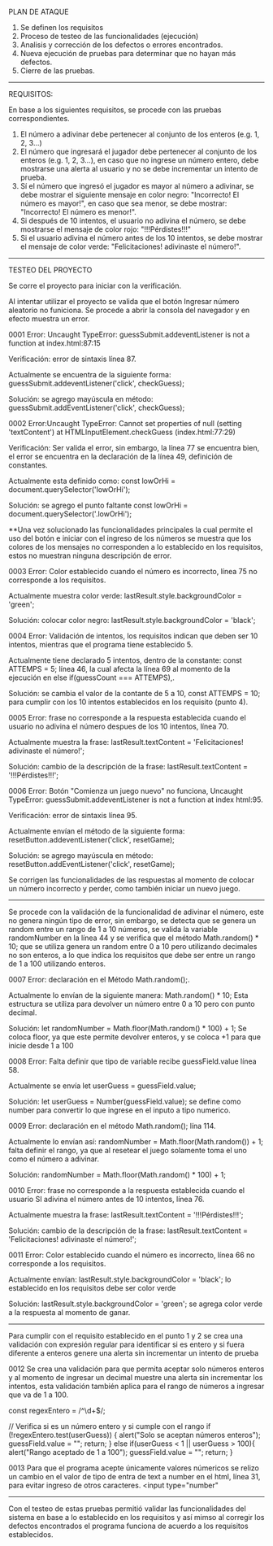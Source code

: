 PLAN DE ATAQUE
1. Se definen los requisitos
2. Proceso de testeo de las funcionalidades (ejecución)
3. Analisis y corrección de los defectos o errores encontrados.
4. Nueva ejecución de pruebas para determinar que no hayan más defectos.
5. Cierre de las pruebas.

****************************************************************************************************************************************

REQUISITOS:

En base a los siguientes requisitos, se procede con las pruebas correspondientes.

1. El número a adivinar debe pertenecer al conjunto de los enteros (e.g. 1, 2, 3...)
2. El número que ingresará el jugador debe pertenecer al conjunto de los enteros (e.g. 1, 2, 3...), en caso que no ingrese un número entero, debe mostrarse una alerta al usuario y no se debe incrementar un intento de prueba.
3. Sí el número que ingresó el jugador es mayor al número a adivinar, se debe mostrar el siguiente mensaje en color negro: "Incorrecto! El número es mayor!", en caso que sea menor, se debe mostrar: "Incorrecto! El número es menor!".
4. Si después de 10 intentos, el usuario no adivina el número, se debe mostrarse el mensaje de color rojo: "!!!Pérdistes!!!"
5. Si el usuario adivina el número antes de los 10 intentos, se debe mostrar el mensaje de color verde: "Felicitaciones! adivinaste el número!".


****************************************************************************************************************************************
TESTEO DEL PROYECTO

Se corre el proyecto para iniciar con la verificación.

Al intentar utilizar el proyecto se valida que el botón Ingresar número aleatorio no funiciona.
Se procede a abrir la consola del navegador y en efecto muestra un error.

0001 Error: Uncaught TypeError: guessSubmit.addeventListener is not a function at index.html:87:15

Verificación: error de sintaxis línea 87. 

Actualmente se encuentra de la siguiente forma: guessSubmit.addeventListener('click', checkGuess);

Solución: se agrego mayúscula en método: guessSubmit.addEventListener('click', checkGuess);

0002 Error:Uncaught TypeError: Cannot set properties of null (setting 'textContent') at HTMLInputElement.checkGuess (index.html:77:29)

Verificación: Ser valida el error, sin embargo, la línea 77 se encuentra bien, el error se encuentra en la declaración de la línea 49, definición de constantes.

Actualmente esta definido como: const lowOrHi = document.querySelector('lowOrHi');

Solución: se agrego el punto faltante const lowOrHi = document.querySelector('.lowOrHi'); 

**Una vez solucionado las funcionalidades principales la cual permite el uso del botón e iniciar con el ingreso de los números se muestra que los colores de los mensajes no corresponden a lo establecido en los requisitos, estos no muestran ninguna descripción de error.

0003 Error: Color establecido cuando el número es incorrecto, línea 75 no corresponde a los requisitos.

Actualmente muestra color verde: lastResult.style.backgroundColor = 'green';

Solución: colocar color negro: lastResult.style.backgroundColor = 'black';

0004 Error: Validación de intentos, los requisitos indican que deben ser 10 intentos, mientras que el programa tiene establecido 5.

Actualmente tiene declarado 5 intentos, dentro de la constante: const ATTEMPS = 5; línea 46, la cual afecta la línea 69 al momento de la ejecución en else if(guessCount === ATTEMPS),.

Solución: se cambia el valor de la contante de 5 a 10, const ATTEMPS = 10; para cumplir con los 10 intentos establecidos en los requisito (punto 4).

0005 Error: frase no corresponde a la respuesta establecida cuando el usuario no adivina el número despues de los 10 intentos, línea 70.

Actualmente muestra la frase: lastResult.textContent = 'Felicitaciones! adivinaste el número!';

Solución: cambio de la descripción de la frase: lastResult.textContent = '!!!Pérdistes!!!';

0006 Error: Botón "Comienza un juego nuevo" no funciona, Uncaught TypeError: guessSubmit.addeventListener is not a function at index html:95.

Verificación: error de sintaxis línea 95.

Actualmente envían el método de la siguiente forma: resetButton.addeventListener('click', resetGame);

Solución: se agrego mayúscula en método: resetButton.addEventListener('click', resetGame);

Se corrigen las funcionalidades de las respuestas al momento de colocar un número incorrecto y perder, como también iniciar un nuevo juego.

****************************************************************************************************************************************

Se procede con la validación de la funcionalidad de adivinar el número, este no genera ningún tipo de error, sin embargo, se detecta que se genera un random entre un rango de 1 a 10 números, se valida la variable randomNumber en la línea 44 y se verifica que el método Math.random() * 10; que se utiliza genera un random entre 0 a 10 pero utilizando decimales no son enteros, a lo que indica los requisitos que debe ser entre un rango de 1 a 100 utilizando enteros.

0007 Error: declaración en el Método Math.random();.

Actualmente lo envían de la siguiente manera: Math.random() * 10; Esta estructura se utiliza para devolver un número entre 0 a 10 pero con punto decimal.

Solución: let randomNumber = Math.floor(Math.random() * 100) + 1; Se coloca floor, ya que este permite devolver enteros, y se coloca +1 para que inicie desde 1 a 100

0008 Error: Falta definir que tipo de variable recibe guessField.value línea 58.

Actualmente se envía let userGuess = guessField.value;

Solución: let userGuess = Number(guessField.value); se define como number para convertir lo que ingrese en el inputo a tipo numerico.

0009 Error: declaración en el método Math.random(); lína 114.

Actualmente lo envían así: randomNumber = Math.floor(Math.random()) + 1; falta definir el rango, ya que al resetear el juego solamente toma el uno como el número a adivinar.

Solución: randomNumber = Math.floor(Math.random() * 100) + 1; 

0010 Error: frase no corresponde a la respuesta establecida cuando el usuario SI adivina el número antes de 10 intentos, línea 76.

Actualmente muestra la frase: lastResult.textContent = '!!!Pérdistes!!!';

Solución: cambio de la descripción de la frase: lastResult.textContent = 'Felicitaciones! adivinaste el número!';

0011 Error: Color establecido cuando el número es incorrecto, línea 66 no corresponde a los requisitos.

Actualmente envían: lastResult.style.backgroundColor = 'black'; lo establecido en los requisitos debe ser color verde 

Solución: lastResult.style.backgroundColor = 'green'; se agrega color verde a la respuesta al momento de ganar.

****************************************************************************************************************************************

Para cumplir con el requisito establecido en el punto 1 y 2 se crea una validación con expresión regular para identificar si es entero y si fuera diferente a enteros genere una alerta sin
incrementar un intento de prueba

0012 Se crea una validación para que permita aceptar solo números enteros y al momento de ingresar un decimal muestre una alerta sin incrementar los intentos, esta validación también aplica
para el rango de números a ingresar que va de 1 a 100.
 
const regexEntero = /^\d+$/;

  // Verifica si es un número entero y si cumple con el rango
   if (!regexEntero.test(userGuess)) {
    alert("Solo se aceptan números enteros");
    guessField.value = "";
    return;
   } else if(userGuess < 1 || userGuess > 100){
    alert("Rango aceptado de 1 a 100");
    guessField.value = "";
    return;
   }

0013 Para que el programa acepte únicamente valores númericos se  relizo un cambio en el valor de tipo de entra de text a number en el html, línea 31, para evitar ingreso de otros caracteres.
<input type="number"

****************************************************************************************************************************************

Con el testeo de estas pruebas permitió validar las funcionalidades del sistema en base a lo establecido en los requisitos y así mimso al corregir los defectos encontrados el programa funciona de acuerdo a los requisitos establecidos.

